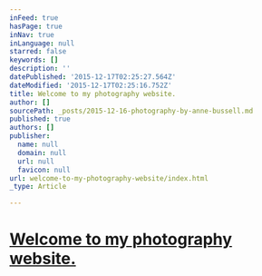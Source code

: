 ```yaml
---
inFeed: true
hasPage: true
inNav: true
inLanguage: null
starred: false
keywords: []
description: ''
datePublished: '2015-12-17T02:25:27.564Z'
dateModified: '2015-12-17T02:25:16.752Z'
title: Welcome to my photography website.
author: []
sourcePath: _posts/2015-12-16-photography-by-anne-bussell.md
published: true
authors: []
publisher:
  name: null
  domain: null
  url: null
  favicon: null
url: welcome-to-my-photography-website/index.html
_type: Article

---
```

# **[Welcome to my photography website.][0]**

[0]: null